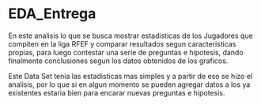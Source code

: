 # EDA_Entrega

En este analisis lo que se busca mostrar estadisticas de los Jugadores que compiten en la liga RFEF y comparar resultados segun caracteristicas propias, para luego contestar una serie de preguntas e hipotesis, dando finalmente conclusiones segun los datos obtenidos de los graficos. 

Este Data Set tenia las estadisticas mas simples y a partir de eso se hizo el analisis, por lo que si en algun momento se pueden agregar datos a los ya existentes estaria bien para encarar nuevas preguntas e hipotesis. 

